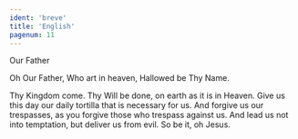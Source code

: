 ```yaml
---
ident: 'breve'
title: 'English'
pagenum: 11
---
```


Our Father

Oh Our Father,
Who art in heaven,
Hallowed be Thy Name.

Thy Kingdom come.
Thy Will be done,
on earth as it is in Heaven.
Give us this day our daily tortilla that is necessary for us.
And forgive us our trespasses,
as you forgive those who trespass against us.
And lead us not into temptation,
but deliver us from evil.
So be it, oh Jesus.
